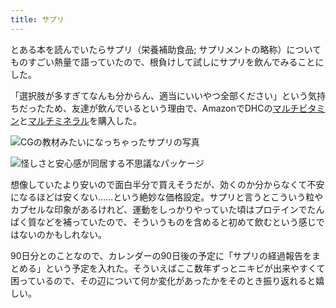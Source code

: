 ```yaml
---
title: サプリ
---
```

とある本を読んでいたらサプリ（栄養補助食品; サプリメントの略称）についてものすごい熱量で語っていたので、根負けして試しにサプリを飲んでみることにした。

「選択肢が多すぎてなんも分からん、適当にいいやつ全部ください」という気持ちだったため、友達が飲んでいるという理由で、AmazonでDHCの[マルチビタミン](https://www.amazon.co.jp/dp/B00GX1E3R6?th=1)と[マルチミネラル](https://www.amazon.co.jp/dp/B01MSSWA5K)を購入した。

![](https://lh4.googleusercontent.com/FBcFkKOxsyMtU4RY7XWPrT6sCW_QoukSHU20f9WXGPNaCbviFSTK0wM6KX0zu6-AWAi8P1svgRxLY7dc13udW-rsgdS9y8hqU1kHczyk1flPCacObdC5a7HHTlHvpEF2N2D1LMwlAnJSo8NN0SXsQNtMfQCpfKGdR8r2Ho_qri9dEyRL-tBplzN1Wlyy "CGの教材みたいになっちゃったサプリの写真")

![](https://lh6.googleusercontent.com/mf_nzu_drUoKca0y-QOu2Rb9I-zc7GfhfbN7u-hJ82jVgu3RoXRCRKf9DEFigil9qmM3JKUykG2NpCpdk7zdMr67kVcGlef86oZMOl1GQ80ZZnFB_T5xb7fEQCzHApoesOyJ3Hr76Ph8zj6ItXJ0kCofQkzMwNDztkuZ9WDATZUQ2ltHMTBOYFKLmEGH "怪しさと安心感が同居する不思議なパッケージ")

想像していたより安いので面白半分で買えそうだが、効くのか分からなくて不安になるほどは安くない……という絶妙な価格設定。サプリと言うとこういう粒やカプセルな印象があるけれど、運動をしっかりやっていた頃はプロテインでたんぱく質などを補っていたので、そういうものを含めると初めて飲むという感じではないのかもしれない。

90日分とのことなので、カレンダーの90日後の予定に「サプリの経過報告をまとめる」という予定を入れた。そういえばここ数年ずっとニキビが出来やすくて困っているので、その辺について何か変化があったかをそのとき振り返れると嬉しい。
